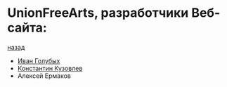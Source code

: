 # UnionFreeArts, разработчики Веб-сайта:
[назад]
* [Иван Голубых]
* [Константин Кузовлев]
* Алексей Ермаков


[назад]: <https://github.com/DarkenNav/UnionFreeArts/blob/master/README.md>
[Иван Голубых]: <https://github.com/DarkenNav/UnionFreeArts/blob/master/WebApp/ibg.md>
[Константин Кузовлев]: <https://github.com/DarkenNav/UnionFreeArts/blob/master/WebApp/kki.md>
